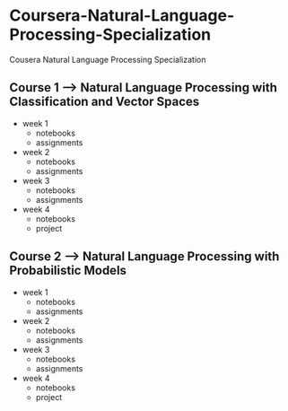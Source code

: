 # Coursera-Natural-Language-Processing-Specialization
Cousera Natural Language Processing Specialization
## Course 1 --> Natural Language Processing with Classification and Vector Spaces
- week 1 
  - notebooks
  - assignments
- week 2
  - notebooks
  - assignments
- week 3
  - notebooks
  - assignments
- week 4
  - notebooks
  - project
## Course 2 --> Natural Language Processing with Probabilistic Models
- week 1 
  - notebooks
  - assignments
- week 2
  - notebooks
  - assignments
- week 3
  - notebooks
  - assignments
- week 4
  - notebooks
  - project
